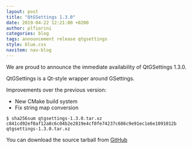 ```yaml
---
layout: post
title: "QtGSettings 1.3.0"
date: 2019-04-22 12:21:00 +0200
author: plfiorini
categories: blog
tags: announcement release qtgsettings
style: blue.css
navitem: nav-blog
---
```


We are proud to announce the immediate availability of QtGSettings 1.3.0.

QtGSettings is a Qt-style wrapper around GSettings.

Improvements over the previous version:

* New CMake build system
* Fix string map conversion

```
$ sha256sum qtgsettings-1.3.0.tar.xz 
c841cd92ef0af12a8c6c04b2e2819e4cf0fe74237c686c9e91ec1e6e1091012b  qtgsettings-1.3.0.tar.xz
```

You can download the source tarball from [GitHub][tarball]


[tarball]: https://github.com/lirios/qtgsettings/releases/download/v1.2.0/qtgsettings-1.2.0.tar.xz
